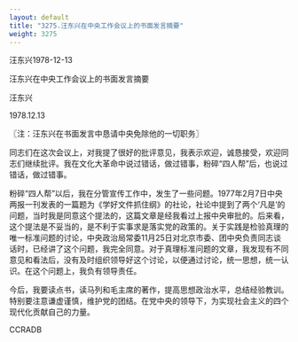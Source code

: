 ```yaml
---
layout: default
title: "3275.汪东兴在中央工作会议上的书面发言摘要"
weight: 3275
---
```


汪东兴1978-12-13

汪东兴在中央工作会议上的书面发言摘要

汪东兴

1978.12.13

〖注：汪东兴在书面发言中恳请中央免除他的一切职务〗

同志们在这次会议上，对我提了很好的批评意见，我表示欢迎，诚恳接受，欢迎同志们继续批评。我在文化大革命中说过错话，做过错事，粉碎“四人帮”后，也说过错话，做过错事。

粉碎“四人帮”以后，我在分管宣传工作中，发生了一些问题。1977年2月7日中央两报一刊发表的一篇题为《学好文件抓住纲》的社论，社论中提到了两个‘凡是’的问题，当时我是同意这个提法的，这篇文章是经我看过上报中央审批的。后来看，这个提法是不妥当的，是不利于实事求是落实党的政策的。关于实践是检验真理的唯一标准问题的讨论，中央政治局常委11月25日对北京市委、团中央负责同志谈话时，已经讲了这个问题，我完全同意。对于真理标准问题的文章，我发现有不同意见和看法后，没有及时组织领导好这个讨论，以便通过讨论，统一思想，统一认识。在这个问题上，我负有领导责任。

今后，我要读点书，读马列和毛主席的著作，提高思想政治水平，总结经验教训。特别要注意谦虚谨慎，维护党的团结。在党中央的领导下，为实现社会主义的四个现代化贡献自己的力量。

CCRADB


